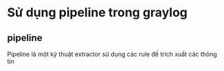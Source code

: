# Sử dụng pipeline trong graylog 

## pipeline
Pipeline là một kỹ thuật extractor sử dụng các rule đề trích xuất các thông tin 
